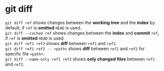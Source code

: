 # git diff
`git diff ref` shows changes between the **working tree** and the **index** by default, if `ref` is **omitted** `HEAD` is used..<br>
`git diff --cached ref` shows changes between the **index** and **commit** `ref`, if `ref` is **omitted** `HEAD` is used.<br>
`git diff ref1 ref2` shows **diff** between `ref1` and `ref2`.<br>
`git diff ref1 ref2 -- <path>` shows **diff** between `ref1` and `ref2` for specific file `<path>`.<br>
`git diff --name-only ref1 ref2` shows **only changed files** between `ref1` and `ref2`.
